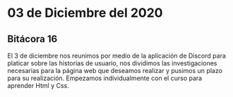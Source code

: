 # 03 de Diciembre del 2020

## Bitácora 16
El 3 de diciembre nos reunimos por medio de la aplicación de Discord para platicar sobre las historias de usuario, nos dividimos las investigaciones necesarias
para la página web que deseamos realizar y pusimos un plazo para su realización.
Empezamos individualmente con el curso para aprender Html y Css.
